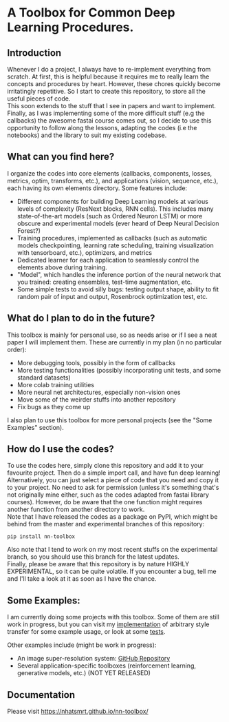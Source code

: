 # A Toolbox for Common Deep Learning Procedures.

## Introduction

Whenever I do a project, I always have to re-implement everything from scratch. At first, this is helpful because it requires me to really learn the concepts and procedures by heart. However, these chores quickly become irritatingly repetitive. So I start to create this repository, to store all the useful pieces of code.
<br />
This soon extends to the stuff that I see in papers and want to implement. Finally, as I was implementing some of the more difficult stuff (e.g the callbacks) the awesome fastai course comes out, so I decide to use this opportunity to follow along the lessons, adapting the codes (i.e the notebooks) and the library to suit my existing codebase.

## What can you find here?

I organize the codes into core elements (callbacks, components, losses, metrics, optim, transforms, etc.), and applications (vision, sequence, etc.), each having its own elements directory. Some features include:

* Different components for building Deep Learning models at various levels of complexity (ResNext blocks, RNN cells). This includes many state-of-the-art models (such as Ordered Neuron LSTM) or more obscure and experimental models (ever heard of Deep Neural Decision Forest?)
* Training procedures, implemented as callbacks (such as automatic models checkpointing, learning rate scheduling, training visualization with tensorboard, etc.), optimizers, and metrics
* Dedicated learner for each application to seamlessly control the elements above during training.
* "Model", which handles the inference portion of the neural network that you trained: creating ensembles, test-time augmentation, etc.
* Some simple tests to avoid silly bugs: testing output shape, ability to fit random pair of input and output, Rosenbrock optimization test, etc.

## What do I plan to do in the future?

This toolbox is mainly for personal use, so as needs arise or if I see a neat paper I will implement them. These are currently in my plan (in no particular order):

* More debugging tools, possibly in the form of callbacks
* More testing functionalities (possibly incorporating unit tests, and some standard datasets)
* More colab training utilities
* More neural net architectures, especially non-vision ones
* Move some of the weirder stuffs into another repository
* Fix bugs as they come up

I also plan to use this toolbox for more personal projects (see the "Some Examples" section).

## How do I use the codes?

To use the codes here, simply clone this repository and add it to your favourite project. Then do a simple import call, and have fun deep learning!
<br />
Alternatively, you can just select a piece of code that you need and copy it to your project. No need to ask for permission (unless it's something that's not originally mine either, such as the codes adapted from fastai library courses). However, do be aware that the one function might requires another function from another directory to work.
<br />
Note that I have released the codes as a package on PyPI, which might be behind from the master and experimental branches of this repository:
```
pip install nn-toolbox
```
Also note that I tend to work on my most recent stuffs on the experimental branch, so you should use this branch for the latest updates. 
<br/>
Finally, please be aware that this repository is by nature HIGHLY EXPERIMENTAL, so it can be quite volatile. If you encounter a bug, tell me and I'll take a look at it as soon as I have the chance.
## Some Examples:

I am currently doing some projects with this toolbox. Some of them are still work in progress, but you can visit my [implementation](https://github.com/nhatsmrt/torch-styletransfer) of arbitrary style transfer for some example usage, or look at some [tests](https://github.com/nhatsmrt/nn-toolbox/tree/experimental/nntoolbox/test).

Other examples include (might be work in progress):

* An image super-resolution system: [GitHub Repository](https://github.com/nhatsmrt/superres)
* Several application-specific toolboxes (reinforcement learning, generative models, etc.) (NOT YET RELEASED)

## Documentation

Please visit https://nhatsmrt.github.io/nn-toolbox/
